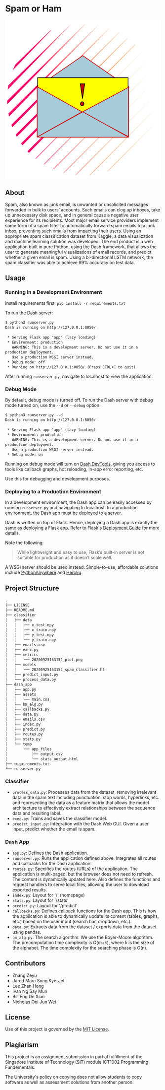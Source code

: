 # Spam or Ham
![Project Logo](LOGO.png)

## About
Spam, also known as junk email, is unwanted or unsolicited messages forwarded in bulk to users’ accounts. Such emails can clog up inboxes, take up unnecessary disk space, and in general cause a negative user experience for its recipients. Most major email service providers implement some form of a spam filter to automatically forward spam emails to a junk inbox, preventing such emails from impacting their users. Using an appropriate spam classification dataset from Kaggle, a data visualization and machine learning solution was developed. The end product is a web application built in pure Python, using the Dash framework, that allows the user to generate meaningful visualizations of email records, and predict whether a given email is spam. Using a bi-directional LSTM network, the spam classifier was able to achieve 99% accuracy on test data. 

## Usage

### Running in a Development Environment

Install requirements first: `pip install -r requirements.txt`

To run the Dash server:

```
$ python3 runserver.py
Dash is running on http://127.0.0.1:8050/

 * Serving Flask app "app" (lazy loading)
 * Environment: production
   WARNING: This is a development server. Do not use it in a production deployment.
   Use a production WSGI server instead.
 * Debug mode: off
 * Running on http://127.0.0.1:8050/ (Press CTRL+C to quit)
```

After running `runserver.py`, navigate to localhost to view the application.

### Debug Mode

By default, debug mode is turned off. 
To run the Dash server with debug mode turned on, use the `--d` or `--debug` option.

```
$ python3 runserver.py --d
Dash is running on http://127.0.0.1:8050/

 * Serving Flask app "app" (lazy loading)
 * Environment: production
   WARNING: This is a development server. Do not use it in a production deployment.
   Use a production WSGI server instead.
 * Debug mode: on
```

Running on debug mode will turn on [Dash DevTools](https://dash.plotly.com/devtools), giving you access to tools like callback graphs, hot reloading, in-app error reporting, etc. 

Use this for debugging and development purposes.

### Deploying to a Production Environment

In a development environment, the Dash app can be easily accessed by running `runserver.py` and navigating to localhost. In a production environment, the Dash app must be deployed to a server. 

Dash is written on top of Flask. Hence, deploying a Dash app is exactly the same as deploying a Flask app. Refer to Flask's [Deployment Guide](https://flask.palletsprojects.com/en/1.1.x/deploying/) for more details.

Note the following:
>While lightweight and easy to use, Flask’s built-in server is not suitable for production as it doesn’t scale well. 
>

A WSGI server should be used instead. Simple-to-use, affordable solutions include [PythonAnywhere](https://www.pythonanywhere.com/) and [Heroku](https://www.heroku.com/).

## Project Structure

```
.
├── LICENSE
├── README.md
├── classifier
│   ├── data
│   │   ├── x_test.npy
│   │   ├── x_train.npy
│   │   ├── y_test.npy
│   │   └── y_train.npy
│   ├── emails.csv
│   ├── exec.py
│   ├── metrics
│   │   └── 20200925163152_plot.png
│   ├── models
│   │   └── 20200925163152_spam_classifier.h5
│   ├── predict_input.py
│   └── process_data.py
├── dash_app
│   ├── app.py
│   ├── assets
│   │   └── main.css
│   ├── bm_alg.py
│   ├── callbacks.py
│   ├── data.py
│   ├── emails.csv
│   ├── index.py
│   ├── predict.py
│   ├── routes.py
│   ├── stats.py
│   └── temp
│       └── app_files
│           ├── output.csv
│           └── stats_output.html
├── requirements.txt
└── runserver.py
```

### Classifier

- `process_data.py`: Processes data from the dataset, removing irrelevant data in the spam text including punctuation, stop words, hyperlinks, etc. and representing the data as a feature matrix that allows the model architecture to effectively extract relationships between the sequence data and resulting label.
- `exec.py`: Trains and saves the classifier model. 
- `predict_input.py`: Integration with the Dash Web GUI. Given a user input, predict whether the email is spam.

### Dash App

- `app.py`: Defines the Dash application. 
- `runserver.py`: Runs the application defined above. Integrates all routes and callbacks for the Dash application.
- `routes.py`: Specifies the routes (URLs) of the application. The application is multi-paged, but the browser does not need to refresh. The content is dynamically updated here. Also defines the functions and request handlers to serve local files, allowing the user to download exported results.
- `index.py`: Layout for '/' (homepage)
- `stats.py`: Layout for '/stats'
- `predict.py`: Layout for '/predict'
- `callbacks.py`: Defines callback functions for the Dash app. This is how the application is able to dynamically update its content (tables, graphs, etc.) based on the user input (search bar, dropdown, etc.).
- `data.py`: Extracts data from the dataset / exports data from the dataset using pandas.
- `bm_alg.py`: The search algorithm. We use the Boyer-Moore algorithm. The precomputation time complexity is O(m+k), where k is the size of the alphabet. The time complexity for the searching phase is O(n). 

## Contributors
- Zhang Zeyu
- Jared Marc Song Kye-Jet
- Lee Zhan Hong
- Ivan Ng Say Mun
- Bill Eng De Xian
- Nicholas Ooi Jun Wei

## License
Use of this project is governed by the [MIT License](LICENSE).

## Plagiarism
This project is an assignment submission in partial fulfillment of the Singapore Institute of Technology (SIT) module ICT1002 Programming Fundementals. 

The University's policy on copying does not allow students to copy software as well as assessment solutions from another person. 
